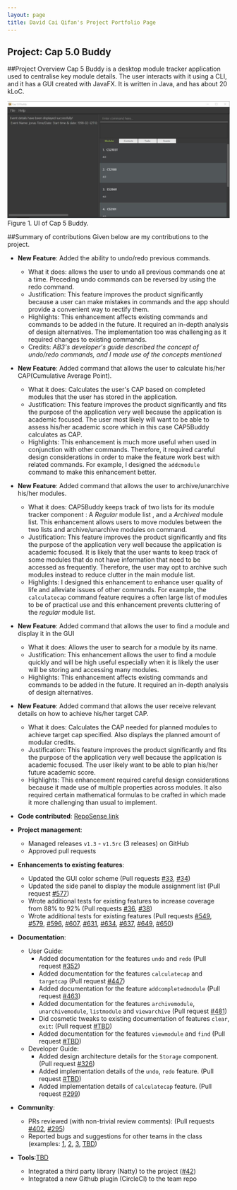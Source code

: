 ```yaml
---
layout: page
title: David Cai Qifan's Project Portfolio Page
---
```


## Project: Cap 5.0 Buddy

##Project Overview
Cap 5 Buddy is a desktop module tracker application used to centralise key module details. The user interacts with it using a CLI, and it has a GUI created with JavaFX. It is written in Java, and has about 20 kLoC.

![Ui](../images/Ui.png)
Figure 1. UI of Cap 5 Buddy.

##Summary of contributions
Given below are my contributions to the project.

* **New Feature**: Added the ability to undo/redo previous commands.
  * What it does: allows the user to undo all previous commands one at a time. Preceding undo commands can be reversed by using the redo command.
  * Justification: This feature improves the product significantly because a user can make mistakes in commands and the app should provide a convenient way to rectify them.
  * Highlights: This enhancement affects existing commands and commands to be added in the future. It required an in-depth analysis of design alternatives. The implementation too was challenging as it required changes to existing commands.
  * Credits: *AB3's developer's guide described the concept of undo/redo commands, and I made use of the concepts mentioned*

* **New Feature**: Added command that allows the user to calculate his/her CAP(Cumulative Average Point).
  * What it does: Calculates the user's CAP based on completed modules that the user has stored in the application.
  * Justification: This feature improves the product significantly and fits the purpose of the application very well because the application is academic focused. The user most likely will want to be able to assess his/her academic score which in this case CAP5Buddy calculates as CAP.
  * Highlights: This enhancement is much more useful when used in conjunction with other commands. Therefore, it required careful design considerations in order to make the feature work best with related commands. For example, I designed the `addcmodule` command to make this enhancement better.

* **New Feature**: Added command that allows the user to archive/unarchive his/her modules.
  * What it does: CAP5Buddy keeps track of two lists for its module tracker component : A _Regular_ module list , and a _Archived_ module list. This enhancement allows users to move modules between the two lists and archive/unarchive modules on command.
  * Justification: This feature improves the product significantly and fits the purpose of the application very well because the application is academic focused. It is likely that the user wants to keep track of some modules that do not have information that need to be accessed as frequently. Therefore, the user may opt to archive such modules instead to reduce clutter in the main module list.
  * Highlights: I designed this enhancement to enhance user quality of life and alleviate issues of other commands. For example, the `calculatecap` command feature requires a often large list of modules to be of practical use and this enhancement prevents cluttering of the _regular_ module list.
  
* **New Feature**: Added command that allows the user to find a module and display it in the GUI
  * What it does: Allows the user to search for a module by its name.
  * Justification: This enhancement allows the user to find a module quickly and will be high useful especially when it is likely the user will be storing and accessing many modules.
  * Highlights: This enhancement affects existing commands and commands to be added in the future. It required an in-depth analysis of design alternatives. 

* **New Feature**: Added command that allows the user receive relevant details on how to achieve his/her target CAP.
  * What it does: Calculates the CAP needed for planned modules to achieve target cap specified. Also displays the planned amount of modular credits.
  * Justification: This feature improves the product significantly and fits the purpose of the application very well because the application is academic focused. The user likely want to be able to plan his/her future academic score.
  * Highlights: This enhancement required careful design considerations because it made use of multiple properties across modules. It also required certain mathematical formulas to be crafted in which made it more challenging than usual to implement.

* **Code contributed**: [RepoSense link](https://nus-cs2103-ay2021s1.github.io/tp-dashboard/#breakdown=true&search=davidcaiqifan)
* **Project management**:
  * Managed releases `v1.3` - `v1.5rc` (3 releases) on GitHub
  * Approved pull requests

* **Enhancements to existing features**:
  * Updated the GUI color scheme (Pull requests [\#33](), [\#34]())
  * Updated the side panel to display the module assignment list (Pull request [\#577]())
  * Wrote additional tests for existing features to increase coverage from 88% to 92% (Pull requests [\#36](), [\#38]())
  * Wrote additional tests for existing features (Pull requests [\#549](), [\#579](), [\#596](), [\#607](), [\#631](), 
  [\#634](), [\#637](), [\#649](), [\#650]())
* **Documentation**:
  * User Guide:
    * Added documentation for the features `undo` and `redo` (Pull request [\#352]())
    * Added documentation for the features `calculatecap` and `targetcap` (Pull request [\#447]())
    * Added documentation for the feature `addcompletedmodule` (Pull request [\#463]())
    * Added documentation for the features `archivemodule`, `unarchivemodule`, `listmodule` and `viewarchive` (Pull request [\#481]())
    * Did cosmetic tweaks to existing documentation of features `clear`, `exit`: (Pull request [\#TBD]())
    * Added documentation for the features `viewmodule` and `find` (Pull request [\#TBD]())
  * Developer Guide:
    * Added design architecture details for the `Storage` component. (Pull request [\#326]())
    * Added implementation details of the `undo`, `redo` feature. (Pull request [\#TBD]())
    * Added implementation details of `calculatecap` feature. (Pull request [\#299]())

* **Community**:
  * PRs reviewed (with non-trivial review comments): (Pull requests [\#402](), [\#295]())
  * Reported bugs and suggestions for other teams in the class (examples: [1](), [2](), [3](), [TBD]())

* **Tools**:[TBD]()
  * Integrated a third party library (Natty) to the project ([\#42]())
  * Integrated a new Github plugin (CircleCI) to the team repo
